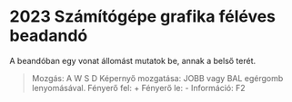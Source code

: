 # 2023 Számítógépe grafika féléves beadandó

A beandóban egy vonat állomást mutatok be, annak a belső terét.

>Mozgás: A W S D
>Képernyő mozgatása: JOBB vagy BAL egérgomb lenyomásával.
>Fényerő fel: +
>Fényerő le: -
>Információ: F2
